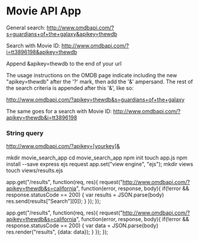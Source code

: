 # Movie API App

General search: http://www.omdbapi.com/?s=guardians+of+the+galaxy&apikey=thewdb

Search with Movie ID: http://www.omdbapi.com/?i=tt3896198&apikey=thewdb

Append &apikey=thewdb to the end of your url

The usage instructions on the OMDB page indicate including the new "apikey=thewdb" after the '?' mark, then add the '&' ampersand. The rest of the search criteria is appended after this '&', like so:

http://www.omdbapi.com/?apikey=thewdb&s=guardians+of+the+galaxy

The same goes for a search with Movie ID: http://www.omdbapi.com/?apikey=thewdb&i=tt3896198


### String query
http://www.omdbapi.com/?apikey=[yourkey]&



mkdir movie_search_app
cd movie_search_app
npm init
touch app.js
npm install --save express ejs request
app.set("view engine", "ejs");
mkdir views
touch views/results.ejs


app.get("/results", function(req, res){
    request("http://www.omdbapi.com/?apikey=thewdb&s=california", function(error, response, body){
       if(!error && response.statusCode == 200) {
           var results = JSON.parse(body)
           res.send(results["Search"][0]);
       }
    });
});

app.get("/results", function(req, res){
    request("http://www.omdbapi.com/?apikey=thewdb&s=california", function(error, response, body){
       if(!error && response.statusCode == 200) {
           var data = JSON.parse(body)
           res.render("results", {data: data});
       }
    });
});
